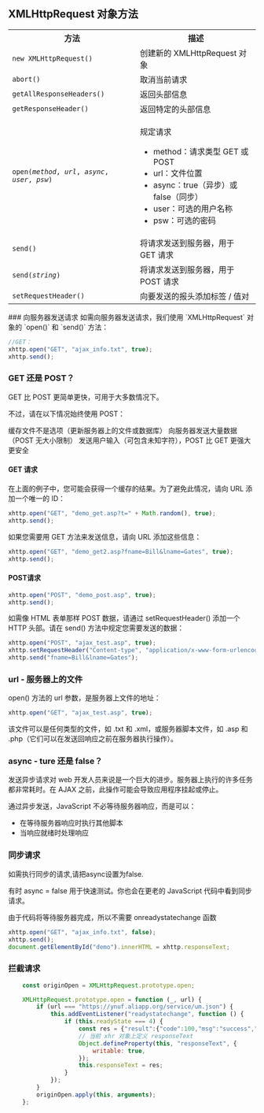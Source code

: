 ## XMLHttpRequest 对象方法

<table>
  <tbody>
    <tr>
      <th>方法</th>
      <th>描述</th>
    </tr>
    <tr>
      <td><code>new XMLHttpRequest()</code></td>
      <td>创建新的 XMLHttpRequest 对象</td>
    </tr>
    <tr>
      <td><code>abort()</code></td>
      <td>取消当前请求</td>
    </tr>
    <tr>
      <td><code>getAllResponseHeaders()</code></td>
      <td>返回头部信息</td>
    </tr>
    <tr>
      <td><code>getResponseHeader()</code></td>
      <td>返回特定的头部信息</td>
    </tr>
    <tr>
      <td><code>open(<i>method</i>, <i>url</i>, <i>async</i>, <i>user</i>, <i>psw</i>)</code></td>
      <td>
        <p>规定请求</p>
        <ul>
          <li>method：请求类型 GET 或 POST</li>
          <li>url：文件位置</li>
          <li>async：true（异步）或 false（同步）</li>
          <li>user：可选的用户名称</li>
          <li>psw：可选的密码</li>
        </ul>
      </td>
    </tr>
    <tr>
      <td><code>send()</code></td>
      <td>将请求发送到服务器，用于 GET 请求</td>
    </tr>
    <tr>
      <td><code>send(<i>string</i>)</code></td>
      <td>将请求发送到服务器，用于 POST 请求</td>
    </tr>
    <tr>
      <td><code>setRequestHeader()</code></td>
      <td>向要发送的报头添加标签 / 值对</td>
    </tr>
  </tbody>
</table>
### 向服务器发送请求
如需向服务器发送请求，我们使用 `XMLHttpRequest` 对象的 `open()` 和 `send()` 方法：

```js
//GET：
xhttp.open("GET", "ajax_info.txt", true);
xhttp.send();
```

### GET 还是 POST？

GET 比 POST 更简单更快，可用于大多数情况下。

不过，请在以下情况始终使用 POST：

缓存文件不是选项（更新服务器上的文件或数据库）
向服务器发送大量数据（POST 无大小限制）
发送用户输入（可包含未知字符），POST 比 GET 更强大更安全

#### GET 请求

在上面的例子中，您可能会获得一个缓存的结果。为了避免此情况，请向 URL 添加一个唯一的 ID：

```js
xhttp.open("GET", "demo_get.asp?t=" + Math.random(), true);
xhttp.send();
```

如果您需要用 GET 方法来发送信息，请向 URL 添加这些信息：

```js
xhttp.open("GET", "demo_get2.asp?fname=Bill&lname=Gates", true);
xhttp.send();
```

#### POST请求

```js
xhttp.open("POST", "demo_post.asp", true);
xhttp.send();
```

如需像 HTML 表单那样 POST 数据，请通过 setRequestHeader() 添加一个 HTTP 头部。请在 send() 方法中规定您需要发送的数据：

```js
xhttp.open("POST", "ajax_test.asp", true);
xhttp.setRequestHeader("Content-type", "application/x-www-form-urlencoded");
xhttp.send("fname=Bill&lname=Gates");
```

### url - 服务器上的文件

open() 方法的 url 参数，是服务器上文件的地址：

```js
xhttp.open("GET", "ajax_test.asp", true);
```

该文件可以是任何类型的文件，如 .txt 和 .xml，或服务器脚本文件，如 .asp 和 .php（它们可以在发送回响应之前在服务器执行操作）。

### async - ture 还是 false？

发送异步请求对 web 开发人员来说是一个巨大的进步。服务器上执行的许多任务都非常耗时。在 AJAX 之前，此操作可能会导致应用程序挂起或停止。

通过异步发送，JavaScript 不必等待服务器响应，而是可以：

- 在等待服务器响应时执行其他脚本
- 当响应就绪时处理响应

### 同步请求

如需执行同步的请求,请把async设置为false.

有时 async = false 用于快速测试。你也会在更老的 JavaScript 代码中看到同步请求。

由于代码将等待服务器完成，所以不需要 onreadystatechange 函数

```js
xhttp.open("GET", "ajax_info.txt", false);
xhttp.send();
document.getElementById("demo").innerHTML = xhttp.responseText;
```

### 拦截请求

```js
    const originOpen = XMLHttpRequest.prototype.open;

    XMLHttpRequest.prototype.open = function (_, url) {
        if (url === "https://ynuf.aliapp.org/service/um.json") {
            this.addEventListener("readystatechange", function () {
                if (this.readyState === 4) {
                    const res = {"result":{"code":100,"msg":"success","success":true},"success":true};
                    // 当前 xhr 对象上定义 responseText
                    Object.defineProperty(this, "responseText", {
                        writable: true,
                    });
                    this.responseText = res;
                }
            });
        }
        originOpen.apply(this, arguments);
    };
```